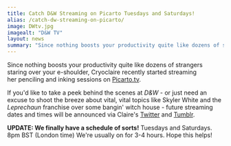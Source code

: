 ```yaml
---
title: Catch D&W Streaming on Picarto Tuesdays and Saturdays!
alias: /catch-dw-streaming-on-picarto/
image: DWtv.jpg
imagealt: "D&W TV"
layout: news
summary: "Since nothing boosts your productivity quite like dozens of strangers staring over your e-shoulder, Cryoclaire recently started streaming her penciling and inking sessions on Picarto.tv."
---
```


Since nothing boosts your productivity quite like dozens of strangers staring over your e-shoulder, Cryoclaire recently started streaming her penciling and inking sessions on [Picarto.tv](https://www.picarto.tv/live/channel.php?watch=cryoclaire).

If you'd like to take a peek behind the scenes at _D&W_ - or just need an excuse to shoot the breeze about vital, vital topics like Skyler White and the _Leprechaun_ franchise over some bangin' witch house - future streaming dates and times will be announced via Claire's [Twitter](http://www.twitter.com/cryoclaire242) and [Tumblr](http://cryoclaire.tumblr.com).

**UPDATE: We finally have a schedule of sorts!** Tuesdays and Saturdays. 8pm BST (London time) We're usually on for 3-4 hours. Hope this helps!
